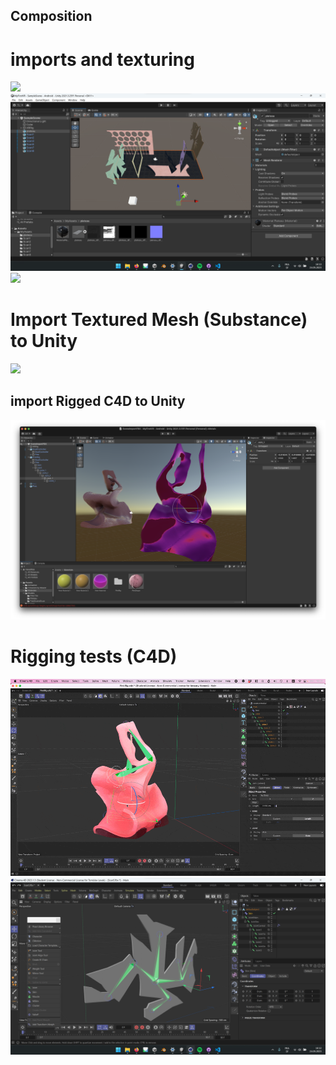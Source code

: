 ## Composition

# imports and texturing
![](/Devlog/vid/2023-05-24-Import2D.gif)
![](/Devlog/img/2023-05-24-EuclidianModelCompositionC4D.png)
![](/Devlog/img/2023-05-24-EuclidianTextureExample.png)

# Import Textured Mesh (Substance) to Unity
![](/Devlog/vid/2023-05-24-Import3DSubstance.gif)


## import Rigged C4D to Unity
![](/Devlog/img/Capture%20d%E2%80%99%C3%A9cran%202023-05-24%20%C3%A0%2016.32.02.png)

# Rigging tests (C4D)
![](/Devlog/vid/2023-05-24-C4D-Bones.gif)
![](/Devlog/img/2023-05-24-EuclidianRiggingC4D.png)

